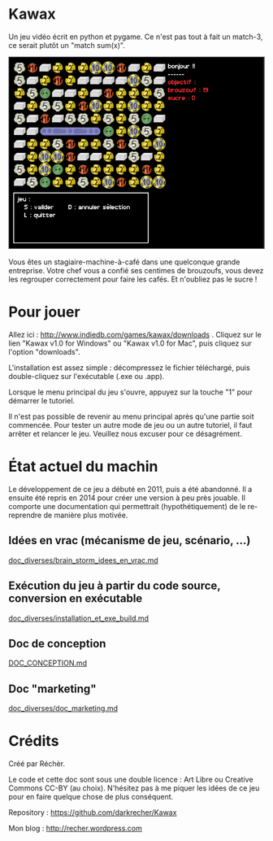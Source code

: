 # Kawax #

Un jeu vidéo écrit en python et pygame. Ce n'est pas tout à fait un match-3, ce serait plutôt un "match sum(x)".

![screenshot in-game kawax](doc_diverses/screenshot.png)

Vous êtes un stagiaire-machine-à-café dans une quelconque grande entreprise. Votre chef vous a confié ses centimes de brouzoufs, vous devez les regrouper correctement pour faire les cafés. Et n'oubliez pas le sucre !

# Pour jouer #

Allez ici : http://www.indiedb.com/games/kawax/downloads . Cliquez sur le lien "Kawax v1.0 for Windows" ou "Kawax v1.0 for Mac", puis cliquez sur l'option "downloads". 

L'installation est assez simple : décompressez le fichier téléchargé, puis double-cliquez sur l'exécutable (.exe ou .app).

Lorsque le menu principal du jeu s'ouvre, appuyez sur la touche "1" pour démarrer le tutoriel.

Il n'est pas possible de revenir au menu principal après qu'une partie soit commencée. Pour tester un autre mode de jeu ou un autre tutoriel, il faut arrêter et relancer le jeu. Veuillez nous excuser pour ce désagrément.

# État actuel du machin #

Le développement de ce jeu a débuté en 2011, puis a été abandonné. Il a ensuite été repris en 2014 pour créer une version à peu près jouable. Il comporte une documentation qui permettrait (hypothétiquement) de le re-reprendre de manière plus motivée.

## Idées en vrac (mécanisme de jeu, scénario, ...) ##

[doc_diverses/brain_storm_idees_en_vrac.md](doc_diverses/brain_storm_idees_en_vrac.md)

## Exécution du jeu à partir du code source, conversion en exécutable ##

[doc_diverses/installation_et_exe_build.md](doc_diverses/installation_et_exe_build.md)

## Doc de conception ##

[DOC_CONCEPTION.md](DOC_CONCEPTION.md)

## Doc "marketing"

[doc_diverses/doc_marketing.md](doc_diverses/doc_marketing.md)

# Crédits #

Créé par Réchèr.

Le code et cette doc sont sous une double licence : Art Libre ou Creative Commons CC-BY (au choix). N'hésitez pas à me piquer les idées de ce jeu pour en faire quelque chose de plus conséquent.

Repository : https://github.com/darkrecher/Kawax

Mon blog : http://recher.wordpress.com


